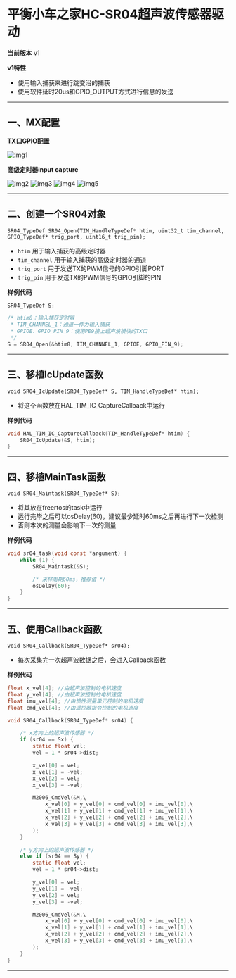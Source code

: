# 平衡小车之家HC-SR04超声波传感器驱动

**当前版本** v1

**v1特性**
* 使用输入捕获来进行跳变沿的捕获
* 使用软件延时20us和GPIO_OUTPUT方式进行信息的发送

---

## 一、MX配置

**TX口GPIO配置**

![img1](https://github.com/RainFromCN/rm_aboard_driver/blob/master/HC-SR04/img1.png)

**高级定时器input capture**

![img2](https://github.com/RainFromCN/rm_aboard_driver/blob/master/HC-SR04/img2.png)
![img3](https://github.com/RainFromCN/rm_aboard_driver/blob/master/HC-SR04/img3.png)
![img4](https://github.com/RainFromCN/rm_aboard_driver/blob/master/HC-SR04/img4.png)
![img5](https://github.com/RainFromCN/rm_aboard_driver/blob/master/HC-SR04/img5.png)

---

## 二、创建一个SR04对象

`SR04_TypeDef SR04_Open(TIM_HandleTypeDef* htim, uint32_t tim_channel, GPIO_TypeDef* trig_port, uint16_t trig_pin);`
* `htim` 用于输入捕获的高级定时器
* `tim_channel` 用于输入捕获的高级定时器的通道
* `trig_port` 用于发送TX的PWM信号的GPIO引脚PORT
* `trig_pin` 用于发送TX的PWM信号的GPIO引脚的PIN

**样例代码**
```c
SR04_TypeDef S;

/* htim8：输入捕获定时器
 * TIM_CHANNEL_1：通道一作为输入捕获
 * GPIOE、GPIO_PIN_9：使用PE9接上超声波模块的TX口
 */
S = SR04_Open(&htim8, TIM_CHANNEL_1, GPIOE, GPIO_PIN_9);
```

---

## 三、移植IcUpdate函数

`void SR04_IcUpdate(SR04_TypeDef* S, TIM_HandleTypeDef* htim);`
* 将这个函数放在HAL_TIM_IC_CaptureCallback中运行

**样例代码**
```c
void HAL_TIM_IC_CaptureCallback(TIM_HandleTypeDef* htim) {
	SR04_IcUpdate(&S, htim);
}
```

---

## 四、移植MainTask函数

`void SR04_Maintask(SR04_TypeDef* S);`
* 将其放在freertos的task中运行
* 运行完毕之后可以osDelay(60)，建议最少延时60ms之后再进行下一次检测
* 否则本次的测量会影响下一次的测量

**样例代码**
```c
void sr04_task(void const *argument) {
    while (1) {
		SR04_Maintask(&S);

        /* 采样周期60ms，推荐值 */
		osDelay(60);
	}
}
```

---

## 五、使用Callback函数

`void SR04_Callback(SR04_TypeDef* sr04);`
* 每次采集完一次超声波数据之后，会进入Callback函数

**样例代码**
```c
float x_vel[4]; //由超声波控制的电机速度
float y_vel[4]; //由超声波控制的电机速度
float imu_vel[4]; //由惯性测量单元控制的电机速度
float cmd_vel[4]; //由遥控器指令控制的电机速度

void SR04_Callback(SR04_TypeDef* sr04) {

    /* x方向上的超声波传感器 */
    if (sr04 == Sx) {
        static float vel;
        vel = 1 * sr04->dist;

        x_vel[0] = vel;
        x_vel[1] = -vel;
        x_vel[2] = vel;
        x_vel[3] = -vel;

        M2006_CmdVel(&M,\
            x_vel[0] + y_vel[0] + cmd_vel[0] + imu_vel[0],\
            x_vel[1] + y_vel[1] + cmd_vel[1] + imu_vel[1],\
            x_vel[2] + y_vel[2] + cmd_vel[2] + imu_vel[2],\
            x_vel[3] + y_vel[3] + cmd_vel[3] + imu_vel[3],\
        );
    }

    /* y方向上的超声波传感器 */
    else if (sr04 == Sy) {
        static float vel;
        vel = 1 * sr04->dist;

        y_vel[0] = vel;
        y_vel[1] = -vel;
        y_vel[2] = vel;
        y_vel[3] = -vel;

        M2006_CmdVel(&M,\
            x_vel[0] + y_vel[0] + cmd_vel[0] + imu_vel[0],\
            x_vel[1] + y_vel[1] + cmd_vel[1] + imu_vel[1],\
            x_vel[2] + y_vel[2] + cmd_vel[2] + imu_vel[2],\
            x_vel[3] + y_vel[3] + cmd_vel[3] + imu_vel[3],\
        );
    }
}
```

---
